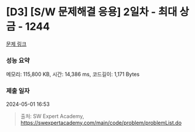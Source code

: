 # [D3] [S/W 문제해결 응용] 2일차 - 최대 상금 - 1244 

[문제 링크](https://swexpertacademy.com/main/code/problem/problemDetail.do?contestProbId=AV15Khn6AN0CFAYD) 

### 성능 요약

메모리: 115,800 KB, 시간: 14,386 ms, 코드길이: 1,171 Bytes

### 제출 일자

2024-05-01 16:53



> 출처: SW Expert Academy, https://swexpertacademy.com/main/code/problem/problemList.do